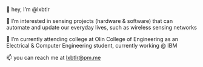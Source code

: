 👋 hey, I’m @lxbtlr

👀 I’m interested in sensing projects (hardware & software) that can automate and update our everyday lives, such as wireless sensing networks

🌱 I’m currently attending college at Olin College of Engineering as an Electrical & Computer Engineering student, currently working @ IBM

📫 you can reach me at lxbtlr@pm.me

<!---
lxbtlr/lxbtlr is a ✨ special ✨ repository because its `README.md` (this file) appears on your GitHub profile.
You can click the Preview link to take a look at your changes.
--->
